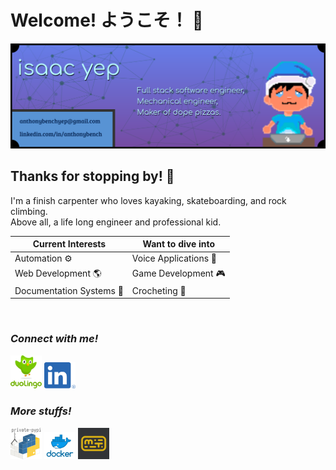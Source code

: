 # Welcome! ようこそ！ 👋

<img alt="GitHub Profile Banner" src="img/banner.png" width="850" />

## Thanks for stopping by! 👾
I'm a finish carpenter who loves kayaking, skateboarding, and rock climbing.\
Above all, a life long engineer and professional kid.

| Current Interests | Want to dive into |
|----|----|
| Automation ⚙ | Voice Applications 🎤 |
| Web Development 🌎 | Game Development 🎮 |
| Documentation Systems 📜 | Crocheting 🧶 |

<br />

### ***Connect with me!***
[<img alt="DuoLingo" src="img/duolingo.png" width="50" />](https://www.duolingo.com/profile/TheSleepyBoy)
‎ ‎ ‎ ‎ ‎
[<img alt="LinkedIn" src="img/linkedin.png" width="50" />](https://www.linkedin.com/in/anthonybench/)

### ***More stuffs!***
[<img alt="PyPi" src="img/pypi.png" width="50" />](https://pypi.org/user/sleepyboy/)
‎ ‎ ‎ ‎ ‎
[<img alt="DockerHub" src="img/docker.png" width="50" />](https://hub.docker.com/u/sleepyboy)
‎ ‎ ‎ ‎ ‎
[<img alt="MonkeyType" src="img/monkeytype.png" width="50" />](https://monkeytype.com/profile/zJyZluX5ZvNVXl4hUw3ZndJaaiw2)